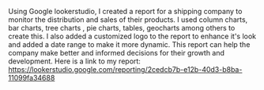 
Using Google lookerstudio, I created a report for a shipping company to monitor the distribution and sales of their products. I used column charts, bar charts, tree charts , pie charts, tables, geocharts among others to create this. I also added a customized logo to the report to enhance it's look and added a date range to make it more dynamic. This report can help the company make better and informed decisions for their growth and development.
Here is a link to my report:
https://lookerstudio.google.com/reporting/2cedcb7b-e12b-40d3-b8ba-11099fa34688
